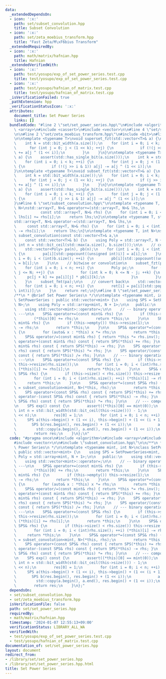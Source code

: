 ```yaml
---
data:
  _extendedDependsOn:
  - icon: ':x:'
    path: set/subset_convolution.hpp
    title: Subset Convolution
  - icon: ':x:'
    path: set/zeta_moebius_transform.hpp
    title: "Fast Zeta/M\xF6bius Transform"
  _extendedRequiredBy:
  - icon: ':x:'
    path: math/matrix/hafnian.hpp
    title: Hafnian
  _extendedVerifiedWith:
  - icon: ':x:'
    path: test/yosupo/exp_of_set_power_series.test.cpp
    title: test/yosupo/exp_of_set_power_series.test.cpp
  - icon: ':x:'
    path: test/yosupo/hafnian_of_matrix.test.cpp
    title: test/yosupo/hafnian_of_matrix.test.cpp
  _isVerificationFailed: true
  _pathExtension: hpp
  _verificationStatusIcon: ':x:'
  attributes:
    document_title: Set Power Series
    links: []
  bundledCode: "#line 2 \"set/set_power_series.hpp\"\n#include <algorithm>\n#include\
    \ <array>\n#include <cassert>\n#include <vector>\n\n#line 4 \"set/subset_convolution.hpp\"\
    \n\n#line 2 \"set/zeta_moebius_transform.hpp\"\n#include <bit>\n#line 5 \"set/zeta_moebius_transform.hpp\"\
    \n\ntemplate <typename T>\nvoid superset_fzt(std::vector<T>& a) {\n    assert(std::has_single_bit(a.size()));\n\
    \    int k = std::bit_width(a.size());\n    for (int i = 0; i < k; ++i) {\n  \
    \      for (int j = 0; j < (1 << k); ++j) {\n            if (!(j >> i & 1)) a[j]\
    \ += a[j ^ (1 << i)];\n        }\n    }\n}\n\ntemplate <typename T>\nvoid superset_fmt(std::vector<T>&\
    \ a) {\n    assert(std::has_single_bit(a.size()));\n    int k = std::bit_width(a.size());\n\
    \    for (int i = 0; i < k; ++i) {\n        for (int j = 0; j < (1 << k); ++j)\
    \ {\n            if (!(j >> i & 1)) a[j] -= a[j ^ (1 << i)];\n        }\n    }\n\
    }\n\ntemplate <typename T>\nvoid subset_fzt(std::vector<T>& a) {\n    assert(std::has_single_bit(a.size()));\n\
    \    int k = std::bit_width(a.size());\n    for (int i = 0; i < k; ++i) {\n  \
    \      for (int j = 0; j < (1 << k); ++j) {\n            if (j >> i & 1) a[j]\
    \ += a[j ^ (1 << i)];\n        }\n    }\n}\n\ntemplate <typename T>\nvoid subset_fmt(std::vector<T>&\
    \ a) {\n    assert(std::has_single_bit(a.size()));\n    int k = std::bit_width(a.size());\n\
    \    for (int i = 0; i < k; ++i) {\n        for (int j = 0; j < (1 << k); ++j)\
    \ {\n            if (j >> i & 1) a[j] -= a[j ^ (1 << i)];\n        }\n    }\n\
    }\n#line 6 \"set/subset_convolution.hpp\"\n\ntemplate <typename T, std::size_t\
    \ N>\nstd::array<T, N>& operator+=(std::array<T, N>& lhs,\n                  \
    \           const std::array<T, N>& rhs) {\n    for (int i = 0; i < (int)N; ++i)\
    \ lhs[i] += rhs[i];\n    return lhs;\n}\n\ntemplate <typename T, std::size_t N>\n\
    std::array<T, N>& operator-=(std::array<T, N>& lhs,\n                        \
    \     const std::array<T, N>& rhs) {\n    for (int i = 0; i < (int)N; ++i) lhs[i]\
    \ -= rhs[i];\n    return lhs;\n}\n\ntemplate <typename T, int N>\nstd::vector<T>\
    \ subset_convolution(const std::vector<T>& a,\n                              \
    \    const std::vector<T>& b) {\n    using Poly = std::array<T, N + 1>;\n    const\
    \ int n = std::bit_ceil(std::max(a.size(), b.size()));\n\n    // convert to polynomials\n\
    \    std::vector<Poly> pa(n), pb(n);\n    for (int i = 0; i < (int)a.size(); ++i)\
    \ {\n        pa[i][std::popcount((unsigned int)i)] = a[i];\n    }\n    for (int\
    \ i = 0; i < (int)b.size(); ++i) {\n        pb[i][std::popcount((unsigned int)i)]\
    \ = b[i];\n    }\n\n    // bitwise or convolution\n    subset_fzt(pa);\n    subset_fzt(pb);\n\
    \    for (int i = 0; i < n; ++i) {\n        Poly pc;\n        for (int j = 0;\
    \ j <= N; ++j) {\n            for (int k = 0; k <= N - j; ++k) {\n           \
    \     pc[j + k] += pa[i][j] * pb[i][k];\n            }\n        }\n        pa[i].swap(pc);\n\
    \    }\n    subset_fmt(pa);\n\n    // convert back\n    std::vector<T> ret(n);\n\
    \    for (int i = 0; i < n; ++i) {\n        ret[i] = pa[i][std::popcount((unsigned\
    \ int)i)];\n    }\n    return ret;\n}\n#line 8 \"set/set_power_series.hpp\"\n\n\
    /**\n * @brief Set Power Series\n */\n\ntemplate <typename mint, int N>\nclass\
    \ SetPowerSeries : public std::vector<mint> {\n    using SPS = SetPowerSeries<mint,\
    \ N>;\n    using Poly = std::array<mint, N + 1>;\n\n   public:\n    using std::vector<mint>::vector;\n\
    \    using std::vector<mint>::operator=;\n\n    // -- binary operation with scalar\
    \ ---\n\n    SPS& operator+=(const mint& rhs) {\n        if (this->empty()) this->resize(1);\n\
    \        (*this)[0] += rhs;\n        return *this;\n    }\n\n    SPS& operator-=(const\
    \ mint& rhs) {\n        if (this->empty()) this->resize(1);\n        (*this)[0]\
    \ -= rhs;\n        return *this;\n    }\n\n    SPS& operator*=(const mint& rhs)\
    \ {\n        for (auto& x : *this) x *= rhs;\n        return *this;\n    }\n\n\
    \    SPS& operator/=(const mint& rhs) { return *this *= rhs.inv(); }\n\n    SPS\
    \ operator+(const mint& rhs) const { return SPS(*this) += rhs; }\n    SPS operator-(const\
    \ mint& rhs) const { return SPS(*this) -= rhs; }\n    SPS operator*(const mint&\
    \ rhs) const { return SPS(*this) *= rhs; }\n    SPS operator/(const mint& rhs)\
    \ const { return SPS(*this) /= rhs; }\n\n    // --- binary operation with SPS\
    \ ---\n\n    SPS& operator+=(const SPS& rhs) {\n        if (this->size() < rhs.size())\
    \ this->resize(rhs.size());\n        for (int i = 0; i < (int)rhs.size(); ++i)\
    \ (*this)[i] += rhs[i];\n        return *this;\n    }\n\n    SPS& operator-=(const\
    \ SPS& rhs) {\n        if (this->size() < rhs.size()) this->resize(rhs.size());\n\
    \        for (int i = 0; i < (int)rhs.size(); ++i) (*this)[i] -= rhs[i];\n   \
    \     return *this;\n    }\n\n    SPS& operator*=(const SPS& rhs) {\n        *this\
    \ = subset_convolution<mint, N>(*this, rhs);\n        return *this;\n    }\n\n\
    \    SPS operator+(const SPS& rhs) const { return SPS(*this) += rhs; }\n    SPS\
    \ operator-(const SPS& rhs) const { return SPS(*this) -= rhs; }\n    SPS operator*(const\
    \ SPS& rhs) const { return SPS(*this) *= rhs; }\n\n    // --- compositions ---\n\
    \n    SPS exp() const {\n        assert((*this)[0] == mint(0));\n        const\
    \ int n = std::bit_width(std::bit_ceil(this->size())) - 1;\n        SPS res(1\
    \ << n);\n        res[0] = 1;\n        for (int i = 0; i < n; ++i) {\n       \
    \     SPS a(this->begin() + (1 << i), this->begin() + (1 << (i + 1)));\n     \
    \       SPS b(res.begin(), res.begin() + (1 << i));\n            a *= b;\n   \
    \         std::copy(a.begin(), a.end(), res.begin() + (1 << i));\n        }\n\
    \        return res;\n    }\n};\n"
  code: "#pragma once\n#include <algorithm>\n#include <array>\n#include <cassert>\n\
    #include <vector>\n\n#include \"subset_convolution.hpp\"\n\n/**\n * @brief Set\
    \ Power Series\n */\n\ntemplate <typename mint, int N>\nclass SetPowerSeries :\
    \ public std::vector<mint> {\n    using SPS = SetPowerSeries<mint, N>;\n    using\
    \ Poly = std::array<mint, N + 1>;\n\n   public:\n    using std::vector<mint>::vector;\n\
    \    using std::vector<mint>::operator=;\n\n    // -- binary operation with scalar\
    \ ---\n\n    SPS& operator+=(const mint& rhs) {\n        if (this->empty()) this->resize(1);\n\
    \        (*this)[0] += rhs;\n        return *this;\n    }\n\n    SPS& operator-=(const\
    \ mint& rhs) {\n        if (this->empty()) this->resize(1);\n        (*this)[0]\
    \ -= rhs;\n        return *this;\n    }\n\n    SPS& operator*=(const mint& rhs)\
    \ {\n        for (auto& x : *this) x *= rhs;\n        return *this;\n    }\n\n\
    \    SPS& operator/=(const mint& rhs) { return *this *= rhs.inv(); }\n\n    SPS\
    \ operator+(const mint& rhs) const { return SPS(*this) += rhs; }\n    SPS operator-(const\
    \ mint& rhs) const { return SPS(*this) -= rhs; }\n    SPS operator*(const mint&\
    \ rhs) const { return SPS(*this) *= rhs; }\n    SPS operator/(const mint& rhs)\
    \ const { return SPS(*this) /= rhs; }\n\n    // --- binary operation with SPS\
    \ ---\n\n    SPS& operator+=(const SPS& rhs) {\n        if (this->size() < rhs.size())\
    \ this->resize(rhs.size());\n        for (int i = 0; i < (int)rhs.size(); ++i)\
    \ (*this)[i] += rhs[i];\n        return *this;\n    }\n\n    SPS& operator-=(const\
    \ SPS& rhs) {\n        if (this->size() < rhs.size()) this->resize(rhs.size());\n\
    \        for (int i = 0; i < (int)rhs.size(); ++i) (*this)[i] -= rhs[i];\n   \
    \     return *this;\n    }\n\n    SPS& operator*=(const SPS& rhs) {\n        *this\
    \ = subset_convolution<mint, N>(*this, rhs);\n        return *this;\n    }\n\n\
    \    SPS operator+(const SPS& rhs) const { return SPS(*this) += rhs; }\n    SPS\
    \ operator-(const SPS& rhs) const { return SPS(*this) -= rhs; }\n    SPS operator*(const\
    \ SPS& rhs) const { return SPS(*this) *= rhs; }\n\n    // --- compositions ---\n\
    \n    SPS exp() const {\n        assert((*this)[0] == mint(0));\n        const\
    \ int n = std::bit_width(std::bit_ceil(this->size())) - 1;\n        SPS res(1\
    \ << n);\n        res[0] = 1;\n        for (int i = 0; i < n; ++i) {\n       \
    \     SPS a(this->begin() + (1 << i), this->begin() + (1 << (i + 1)));\n     \
    \       SPS b(res.begin(), res.begin() + (1 << i));\n            a *= b;\n   \
    \         std::copy(a.begin(), a.end(), res.begin() + (1 << i));\n        }\n\
    \        return res;\n    }\n};"
  dependsOn:
  - set/subset_convolution.hpp
  - set/zeta_moebius_transform.hpp
  isVerificationFile: false
  path: set/set_power_series.hpp
  requiredBy:
  - math/matrix/hafnian.hpp
  timestamp: '2024-01-07 12:55:13+09:00'
  verificationStatus: LIBRARY_ALL_WA
  verifiedWith:
  - test/yosupo/exp_of_set_power_series.test.cpp
  - test/yosupo/hafnian_of_matrix.test.cpp
documentation_of: set/set_power_series.hpp
layout: document
redirect_from:
- /library/set/set_power_series.hpp
- /library/set/set_power_series.hpp.html
title: Set Power Series
---
```

